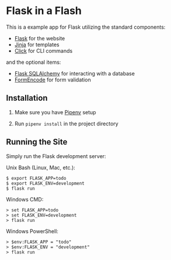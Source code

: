 Flask in a Flash
================

This is a example app for Flask utilizing the standard components:

* [Flask](https://flask.palletsprojects.com) for the website
* [Jinja](https://jinja.palletsprojects.com) for templates
* [Click](https://click.palletsprojects.com) for CLI commands

and the optional items:

* [Flask SQLAlchemy](https://flask-sqlalchemy.palletsprojects.com) for interacting with a database
* [FormEncode](http://www.formencode.org) for form validation

Installation
------------

1. Make sure you have [Pipenv](https://pipenv.kennethreitz.org/en/latest/) setup

2. Run `pipenv install` in the project directory

Running the Site
----------------

Simply run the Flask development server:

Unix Bash (Linux, Mac, etc.):

```
$ export FLASK_APP=todo
$ export FLASK_ENV=development
$ flask run
```

Windows CMD:

```
> set FLASK_APP=todo
> set FLASK_ENV=development
> flask run
```

Windows PowerShell:

```
> $env:FLASK_APP = "todo"
> $env:FLASK_ENV = "development"
> flask run
```

